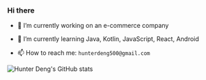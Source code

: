 ### Hi there 

<!--
**hunterdeng500/hunterdeng500** is a ✨ _special_ ✨ repository because its `README.md` (this file) appears on your GitHub profile.

Here are some ideas to get you started:

- 👯 I’m looking to collaborate on ...
- 🤔 I’m looking for help with ...
- 💬 Ask me about ...
- 😄 Pronouns: ...
- ⚡ Fun fact: ...
-->


- 🔭 I’m currently working on an e-commerce company
  
- 🌱 I’m currently learning Java, Kotlin, JavaScript, React, Android
  
- 📫 How to reach me: ```hunterdeng500@gmail.com```
  

![Hunter Deng's GitHub stats](https://github-readme-stats.vercel.app/api?username=hunterdeng500)
